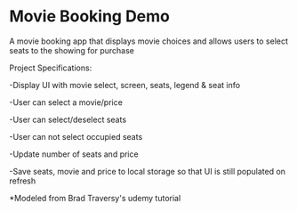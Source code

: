 # Movie Booking Demo

A movie booking app that displays movie choices and allows users to select seats to the showing for purchase

Project Specifications:

-Display UI with movie select, screen, seats, legend & seat info

-User can select a movie/price

-User can select/deselect seats

-User can not select occupied seats

-Update number of seats and price

-Save seats, movie and price to local storage so that UI is still populated on refresh


*Modeled from Brad Traversy's udemy tutorial
